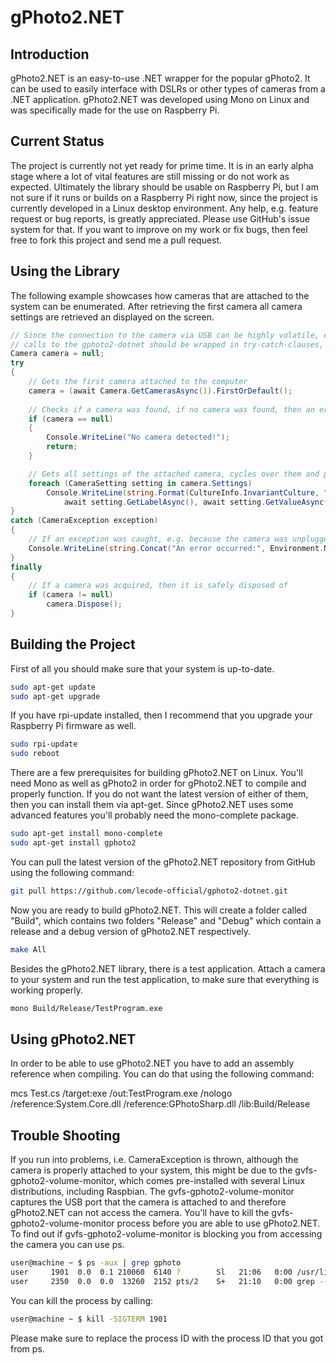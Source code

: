 # gPhoto2.NET

## Introduction
gPhoto2.NET is an easy-to-use .NET wrapper for the popular gPhoto2. It can be used to easily interface with DSLRs or other types of cameras from a
.NET application. gPhoto2.NET was developed using Mono on Linux and was specifically made for the use on Raspberry Pi.

## Current Status
The project is currently not yet ready for prime time. It is in an early alpha stage where a lot of vital features are still missing or do not work
as expected. Ultimately the library should be usable on Raspberry Pi, but I am not sure if it runs or builds on a Raspberry Pi right now, since the
project is currently developed in a Linux desktop environment. Any help, e.g. feature request or bug reports, is greatly appreciated. Please use
GitHub's issue system for that. If you want to improve on my work or fix bugs, then feel free to fork this project and send me a pull request.

## Using the Library
The following example showcases how cameras that are attached to the system can be enumerated. After retrieving the first camera all camera settings
are retrieved an displayed on the screen.

```csharp
// Since the connection to the camera via USB can be highly volatile, exceptions can be raised all the time, therefore all
// calls to the gphoto2-dotnet should be wrapped in try-catch-clauses, gphoto2-dotnet always throws CameraException
Camera camera = null;
try
{
	// Gets the first camera attached to the computer
	camera = (await Camera.GetCamerasAsync()).FirstOrDefault();
	
	// Checks if a camera was found, if no camera was found, then an error message is printed out and the program is quit
	if (camera == null)
	{
		Console.WriteLine("No camera detected!");
		return;
	}

	// Gets all settings of the attached camera, cycles over them and prints out all settings and their current values
	foreach (CameraSetting setting in camera.Settings)
		Console.WriteLine(string.Format(CultureInfo.InvariantCulture, "{0}: {1}",
			await setting.GetLabelAsync(), await setting.GetValueAsync()));
}
catch (CameraException exception)
{
	// If an exception was caught, e.g. because the camera was unplugged, an error message is printed out
	Console.WriteLine(string.Concat("An error occurred:", Environment.NewLine, exception.Details));
}
finally
{
	// If a camera was acquired, then it is safely disposed of
	if (camera != null)
		camera.Dispose();
}
```

## Building the Project
First of all you should make sure that your system is up-to-date.

```bash
sudo apt-get update
sudo apt-get upgrade 
```

If you have rpi-update installed, then I recommend that you upgrade your Raspberry Pi firmware as well.

```bash
sudo rpi-update
sudo reboot
```

There are a few prerequisites for building gPhoto2.NET on Linux. You'll need Mono as well as gPhoto2 in order for gPhoto2.NET to compile and
properly function. If you do not want the latest version of either of them, then you can install them via apt-get. Since gPhoto2.NET uses some
advanced features you'll probably need the mono-complete package.

```bash
sudo apt-get install mono-complete
sudo apt-get install gphoto2
```

You can pull the latest version of the gPhoto2.NET repository from GitHub using the following command:

```bash
git pull https://github.com/lecode-official/gphoto2-dotnet.git
```

Now you are ready to build gPhoto2.NET. This will create a folder called "Build", which contains two folders "Release" and "Debug" which contain
a release and a debug version of gPhoto2.NET respectively.

```bash
make All
```

Besides the gPhoto2.NET library, there is a test application. Attach a camera to your system and run the test application, to make sure that
everything is working properly.

```bash
mono Build/Release/TestProgram.exe
```

## Using gPhoto2.NET
In order to be able to use gPhoto2.NET you have to add an assembly reference when compiling. You can do that using the following command:

mcs Test.cs /target:exe /out:TestProgram.exe /nologo /reference:System.Core.dll /reference:GPhotoSharp.dll /lib:Build/Release

## Trouble Shooting
If you run into problems, i.e. CameraException is thrown, although the camera is properly attached to your system, this might be due to the
gvfs-gphoto2-volume-monitor, which comes pre-installed with several Linux distributions, including Raspbian. The gvfs-gphoto2-volume-monitor captures
the USB port that the camera is attached to and therefore gPhoto2.NET can not access the camera. You'll have to kill the gvfs-gphoto2-volume-monitor
process before you are able to use gPhoto2.NET. To find out if gvfs-gphoto2-volume-monitor is blocking you from accessing the camera you can use
ps.

```bash
user@machine ~ $ ps -aux | grep gphoto
user     1901  0.0  0.1 210060  6140 ?        Sl   21:06   0:00 /usr/lib/gvfs/gvfs-gphoto2-volume-monitor
user     2350  0.0  0.0  13260  2152 pts/2    S+   21:10   0:00 grep --colour=auto gphoto
```

You can kill the process by calling:

```bash
user@machine ~ $ kill -SIGTERM 1901
```

Please make sure to replace the process ID with the process ID that you got from ps.